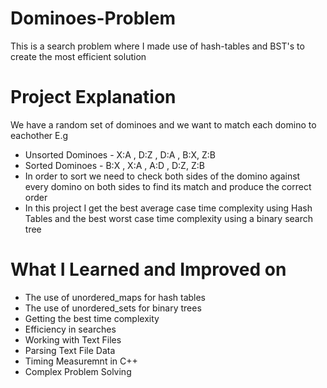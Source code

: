# Dominoes-Problem
This is a search problem where I made use of hash-tables and BST's to create the most efficient solution

# Project Explanation
We have a random set of dominoes and we want to match each domino to eachother E.g
- Unsorted Dominoes -   X:A , D:Z , D:A , B:X, Z:B
- Sorted Dominoes   -   B:X , X:A , A:D , D:Z, Z:B
- In order to sort we need to check both sides of the domino against every domino on both sides to find its match and produce the correct order
- In this project I get the best average case time complexity using Hash Tables and the best worst case time complexity using a binary search tree

# What I Learned and Improved on
- The use of unordered_maps for hash tables
- The use of unordered_sets for binary trees
- Getting the best time complexity
- Efficiency in searches
- Working with Text Files
- Parsing Text File Data
- Timing Measuremnt in C++
- Complex Problem Solving

